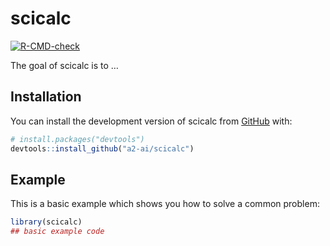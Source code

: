 
<!-- README.md is generated from README.Rmd. Please edit that file -->

# scicalc

<!-- badges: start -->

[![R-CMD-check](https://github.com/a2-ai/scicalc/actions/workflows/R-CMD-check.yaml/badge.svg)](https://github.com/a2-ai/scicalc/actions/workflows/R-CMD-check.yaml)
<!-- badges: end -->

The goal of scicalc is to …

## Installation

You can install the development version of scicalc from
[GitHub](https://github.com/a2-ai/scicalc) with:

``` r
# install.packages("devtools")
devtools::install_github("a2-ai/scicalc")
```

## Example

This is a basic example which shows you how to solve a common problem:

``` r
library(scicalc)
## basic example code
```
